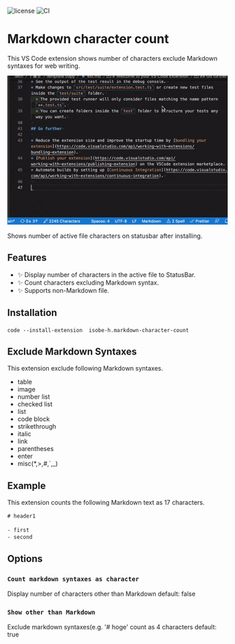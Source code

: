 
![license](https://img.shields.io/github/license/isobe-h/markdown-character-count-extension?style=for-the-badge)
![CI](https://github.com/github/docs/actions/workflows/ci.yml/badge.svg)

# Markdown character count

This VS Code extension shows number of characters exclude Markdown syntaxes for web writing.

![gif](./images/demo.gif)

Shows number of active file characters on statusbar after installing.

## Features

- :sparkles: Display number of characters in the active file to StatusBar.
- :sparkles: Count characters excluding Markdown syntax.
- :sparkles: Supports non-Markdown file.  

## Installation

`code --install-extension  isobe-h.markdown-character-count`

## Exclude Markdown Syntaxes

This extension exclude following Markdown syntaxes.

- table
- image
- number list
- checked list
- list
- code block
- strikethrough
- italic
- link
- parentheses
- enter
- misc(*,>,#,`,_)

## Example

This extension counts the following Markdown text as 17 characters.

```
# header1

- first
- second

```

## Options

### `Count markdown syntaxes as character`

Display number of characters other than Markdown
default: false

### `Show other than Markdown`

Exclude markdown syntaxes(e.g. '# hoge' count as 4 characters
default: true

